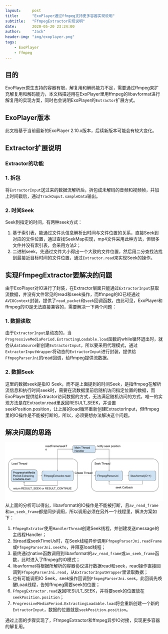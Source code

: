 ```yaml
---
layout:     post
title:      "ExoPlayer通过ffmpeg支持更多容器实现说明"
subtitle:   "FfmpegExtractor实现说明"
date:       2020-05-20 23:24:00
author:     "Jack"
header-img: "img/exoplayer.png"
tags:
    - ExoPlayer
    - ffmpeg
---
```

## 目的

ExoPlayer原生支持的容器有限，解复用和解码能力不足，需要通过ffmpeg来扩充解复用和解码能力，本文档描述用在ExoPlayer里用ffmpeg的libavformat进行解复用的实现方案，同时也会说明ExoPlayer的```Extractor```扩展方式。

## ExoPlayer版本

此文档基于当前最新的ExoPlayer 2.10.x版本，后续新版本可能会有较大变化。

## Extractor扩展说明

### Extractor的功能

### 1. 拆包

将```ExtractorInput```送过来的数据流解析后，拆包成未解码的音频和视频帧，并加上时间戳后，通过```TrackOuput.sampleData```输出。

### 2. 时间Seek

Seek到指定的时间，有两种seek方式：

1. 基于索引表，能通过文件头信息解析出时间与文件位置的关系，直接Seek到对应的文件位置，通过查找SeekMap实现，mp4文件采用此种方法，但很多文件并没有索引表，会采用方法2；
2. 二进制seek，先通过文件大小得出一个大致的文件位置，然后用二分查找法找到最接近目标时间的文件位置，通过```Extractor.read```来实现Seek的操作。

## 实现FfmpegExtractor要解决的问题

由于ExoPlayer对IO进行了封装，在Extractor层面只能通过```ExtractorInput```获取流数据，并没有文件常见的read和seek操作，而ffmpeg的IO已经通过```AVIOContext```封装，提供了```read_packet```和```seek```回调函数，由此可见，ExoPlayer和ffmpeg的IO是无法直接兼容的，需要解决一下两个问题：

### 1. 数据读取

由于```ExtractorInput```是动态的，当```ProgressiveMediaPeriod.ExtractingLoadable.load```函数的while循环退出时，就会从```dataSource```新创建```ExtractorInput```，所以要采用代理模式，通过```ExtractorInputWrapper```将动态的```ExtractorInput```进行封装，提供给```FfmpegParserJni```的read回调，给ffmpeg提供流数据。

### 2. 数据Seek

这里的数据seek是指IO Seek，而不是上面提到的时间Seek，是指ffmpeg在解析流信息和执行时间seek时，需要在流数据里前后随机访问指定位置的数据，而ExoPlayer提供给Extractor访问数据的方式，无法满足随机访问的方式，唯一的实现方法是在Extractor.read里返回RESULT_SEEK，并设置seekPosition.position，让上层的load循环重新创建ExtractorInput，但ffmpeg里的IO操作是不能被打断的，所以，必须要想办法解决这个问题。

## 解决问题的思路

![](/img/thread-model.png)
从上面的分析可以得出，libavformat的IO操作是不能被打断，且```av_read_frame```和```av_seek_frame```都是同步调用，所以调用必须在另外一个线程里，解决方案如下：

1. ```FfmpegExtrator```使用```HandlerThread```创建Seek线程，并创建发送message的主线程Handler；
2. 当read或seekTimeUs时，在Seek线程异步调用```FfmpegParserJni.readFrame```或```FfmpegParserJni.seekTo```，并阻塞load线程；
3. 最终通过native函数调用到libavformat的```av_read_frame```或```av_seek_frame```函数，此时进入了ffmpeg的IO模式；
4. libavformat将根据所解析的容器协议进行数据read和seek，read操作直接回调到```FfmpegParserJni.read```，从```ExtractorInputWrapper```里读取数据；
5. 也有可能调用IO Seek，seek操作回调到```FfmpegParserJni.seek```，此回调先唤醒Load线程，告知ffmpeg需要seek的位置；
6. ```FfmpegExtractor.read```返回RESULT_SEEK，并将要seek的位置放在```seekPosition.position```；
7. ```ProgressiveMediaPeriod.ExtractingLoadable.load```将会重新创建一个新的```ExtractorInput```，数据的位置就是```seekPosition.position```。

通过上面的步骤实现了，FfmpegExtractor和ffmpeg异步IO对接，实现更多容器的解复用。

